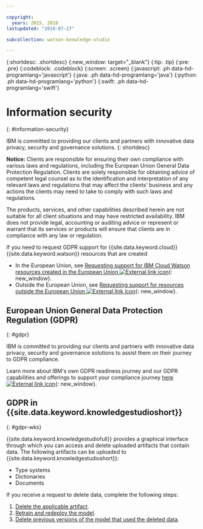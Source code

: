 ```yaml
---

copyright:
  years: 2015, 2018
lastupdated: "2018-07-27"

subcollection: watson-knowledge-studio

---
```


{:shortdesc: .shortdesc}
{:new_window: target="_blank"}
{:tip: .tip}
{:pre: .pre}
{:codeblock: .codeblock}
{:screen: .screen}
{:javascript: .ph data-hd-programlang='javascript'}
{:java: .ph data-hd-programlang='java'}
{:python: .ph data-hd-programlang='python'}
{:swift: .ph data-hd-programlang='swift'}

# Information security
{: #information-security}

IBM is committed to providing our clients and partners with innovative data privacy, security and governance solutions.
{: shortdesc}

**Notice:**
Clients are responsible for ensuring their own compliance with various laws and regulations, including the European Union General Data Protection Regulation. Clients are solely responsible for obtaining advice of competent legal counsel as to the identification and interpretation of any relevant laws and regulations that may affect the clients’ business and any actions the clients may need to take to comply with such laws and regulations.

The products, services, and other capabilities described herein are not suitable for all client situations and may have restricted availability. IBM does not provide legal, accounting or auditing advice or represent or warrant that its services or products will ensure that clients are in compliance with any law or regulation.

If you need to request GDPR support for {{site.data.keyword.cloud}} {{site.data.keyword.watson}} resources that are created

- In the European Union, see [Requesting support for IBM Cloud Watson resources created in the European Union ![External link icon](../../icons/launch-glyph.svg "External link icon")](https://{DomainName}/docs/services/watson/getting-started-gdpr-sar.html#request-EU){: new_window}.
- Outside the European Union, see [Requesting support for resources outside the European Union ![External link icon](../../icons/launch-glyph.svg "External link icon")](https://{DomainName}/docs/services/watson/getting-started-gdpr-sar.html#request-non-EU){: new_window}.

## European Union General Data Protection Regulation (GDPR)
{: #gdpr}

IBM is committed to providing our clients and partners with innovative data privacy, security and governance solutions to assist them on their journey to GDPR compliance.

Learn more about IBM's own GDPR readiness journey and our GDPR capabilities and offerings to support your compliance journey [here ![External link icon](../../icons/launch-glyph.svg "External link icon")](http://www.ibm.com/gdpr){: new_window}.

## GDPR in {{site.data.keyword.knowledgestudioshort}}
{: #gdpr-wks}

{{site.data.keyword.knowledgestudiofull}} provides a graphical interface through which you can access and delete uploaded artifacts that contain data. The following artifacts can be uploaded to {{site.data.keyword.knowledgestudioshort}}:
- Type systems
- Dictionaries
- Documents

If you receive a request to delete data, complete the following steps:
1. [Delete the applicable artifact](/docs/services/watson-knowledge-studio/artifacts.html).
2. [Retrain and redeploy the model](/docs/services/watson-knowledge-studio/train-ml.html).
3. [Delete previous versions of the model that used the deleted data](/docs/services/watson-knowledge-studio/improve-ml.html#wks_maversions).

